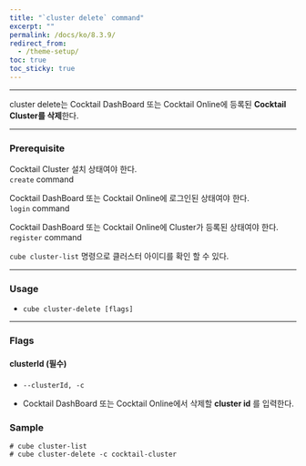 ```yaml
---
title: "`cluster delete` command"
excerpt: ""
permalink: /docs/ko/8.3.9/
redirect_from:
  - /theme-setup/
toc: true
toc_sticky: true
---
```


---
cluster delete는 Cocktail DashBoard 또는 Cocktail Online에 등록된 **Cocktail Cluster를 삭제**한다. 

---

### Prerequisite
Cocktail Cluster 설치 상태여야 한다.  
`create` command 

Cocktail DashBoard 또는 Cocktail Online에 로그인된 상태여야 한다.  
`login` command 

Cocktail DashBoard 또는 Cocktail Online에 Cluster가 등록된 상태여야 한다.  
`register` command 

`cube cluster-list` 명령으로 클러스터 아이디를 확인 할 수 있다.

----
### Usage

* `cube cluster-delete [flags]`

----
### Flags

#### clusterId (필수)

* `--clusterId, -c`

* Cocktail DashBoard 또는 Cocktail Online에서 삭제할 **cluster id** 를 입력한다.


### Sample
```
# cube cluster-list
# cube cluster-delete -c cocktail-cluster
```